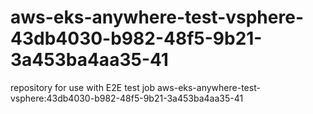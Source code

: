 # aws-eks-anywhere-test-vsphere-43db4030-b982-48f5-9b21-3a453ba4aa35-41
repository for use with E2E test job aws-eks-anywhere-test-vsphere:43db4030-b982-48f5-9b21-3a453ba4aa35-41
